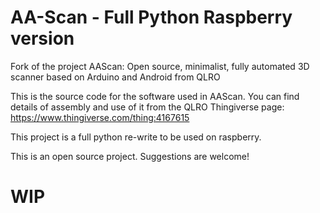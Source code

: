 # AA-Scan - Full Python Raspberry version

Fork of the project AAScan: Open source, minimalist, fully automated 3D scanner based on Arduino and Android from QLRO

This is the source code for the software used in AAScan. You can find details of assembly and use of it from the QLRO Thingiverse page: https://www.thingiverse.com/thing:4167615

This project is a full python re-write to be used on raspberry.

This is an open source project. Suggestions are welcome!

# WIP

